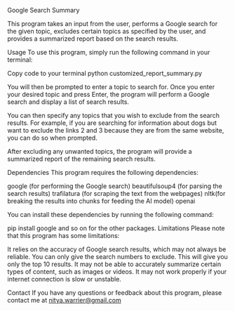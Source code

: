 Google Search Summary

This program takes an input from the user, performs a Google search for the given topic, excludes certain topics as specified by the user, and provides a summarized report based on the search results.

Usage
To use this program, simply run the following command in your terminal:

Copy code to your terminal
python customized_report_summary.py

You will then be prompted to enter a topic to search for. Once you enter your desired topic and press Enter, the program will perform a Google search and display a list of search results.

You can then specify any topics that you wish to exclude from the search results. For example, if you are searching for information about dogs but want to exclude the links 2 and 3 because they are from the same website, you can do so when prompted.

After excluding any unwanted topics, the program will provide a summarized report of the remaining search results.

Dependencies
This program requires the following dependencies:

google (for performing the Google search)
beautifulsoup4 (for parsing the search results)
trafilatura (for scraping the text from the webpages)
nltk(for breaking the results into chunks for feeding the AI model)
openai

You can install these dependencies by running the following command:

pip install google
and so on for the other packages. 
Limitations
Please note that this program has some limitations:

It relies on the accuracy of Google search results, which may not always be reliable.
You can only give the search numbers to exclude. 
This will give you only the top 10 results. 
It may not be able to accurately summarize certain types of content, such as images or videos.
It may not work properly if your internet connection is slow or unstable.


Contact
If you have any questions or feedback about this program, please contact me at nitya.warrier@gmail.com 
